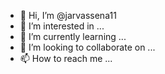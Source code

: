 - 👋 Hi, I’m @jarvassena11
- 👀 I’m interested in ...
- 🌱 I’m currently learning ...
- 💞️ I’m looking to collaborate on ...
- 📫 How to reach me ...

<!---
jarvassena11/jarvassena11 is a ✨ special ✨ repository because its `README.md` (this file) appears on your GitHub profile.
You can click the Preview link to take a look at your changes.
